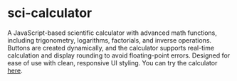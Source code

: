 ﻿# sci-calculator
A JavaScript-based scientific calculator with advanced math functions, including trigonometry, logarithms, factorials, and inverse operations. Buttons are created dynamically, and the calculator supports real-time calculation and display rounding to avoid floating-point errors. Designed for ease of use with clean, responsive UI styling.
You can try the calculator [here](https://js-sci-calculator.vercel.app/).
